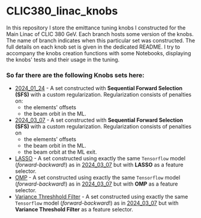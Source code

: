 # CLIC380_linac_knobs

In this repository I store the emittance tuning knobs I constructed for the Main Linac of CLIC 380 GeV. Each branch hosts some version of the knobs. The name of branch indicates when this particular set was constructed. The full details on each knob set is given in the dedicated README. I try to accompany the knobs creation functions with some Notebooks, displaying the knobs' tests and their usage in the tuning.

### So far there are the following Knobs sets here:
- [2024_01_24](https://github.com/drozzoff/CLIC380_linac_knobs/tree/2024_01_24) - A set constructed with **Sequential Forward Selection (SFS)** with a custom regularization. Regularization consists of penalties on:
	- the elements' offsets
	- the beam orbit in the ML.
- [2024_03_07](https://github.com/drozzoff/CLIC380_linac_knobs/tree/2024_03_07) - A set constructed with **Sequential Forward Selection (SFS)** with a custom regularization. Regularization consists of penalties on
	- the elements' offsets
	- the beam orbit in the ML.
	- the beam orbit at the ML exit.
- [LASSO](https://github.com/drozzoff/CLIC380_linac_knobs/tree/Lasso) - A set constructed using exactly the same `Tensorflow` model (*forward-backward*!) as in [2024_03_07](https://github.com/drozzoff/CLIC380_linac_knobs/tree/2024_03_07) but with **LASSO** as a feature selector.
- [OMP](https://github.com/drozzoff/CLIC380_linac_knobs/tree/OMP) - A set constructed using exactly the same `Tensorflow` model (*forward-backward*!) as in [2024_03_07](https://github.com/drozzoff/CLIC380_linac_knobs/tree/2024_03_07) but with **OMP** as a feature selector.
- [Variance Threshhold Filter](https://github.com/drozzoff/CLIC380_linac_knobs/tree/Variance_threshold) - A set constructed using exactly the same `Tensorflow` model (*forward-backward*!) as in [2024_03_07](https://github.com/drozzoff/CLIC380_linac_knobs/tree/2024_03_07) but with **Variance Threshold Filter** as a feature selector.